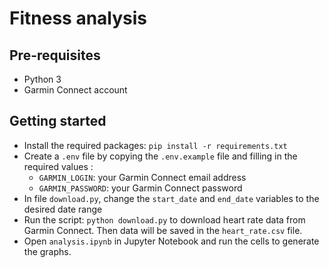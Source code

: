 # Fitness analysis

## Pre-requisites

- Python 3
- Garmin Connect account

## Getting started

- Install the required packages: `pip install -r requirements.txt`
- Create a `.env` file by copying the `.env.example` file and filling in the required values :
  - `GARMIN_LOGIN`: your Garmin Connect email address
  - `GARMIN_PASSWORD`: your Garmin Connect password
- In file `download.py`, change the `start_date` and `end_date` variables to the desired date range
- Run the script: `python download.py` to download heart rate data from Garmin Connect. Then data will be saved in the `heart_rate.csv` file.
- Open `analysis.ipynb` in Jupyter Notebook and run the cells to generate the graphs.
